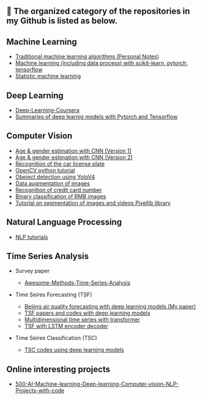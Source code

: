 ## 👋 The organized category of the repositories in my Github is listed as below.

## Machine Learning
- [Traditional machine learning algorithms (Personal Notes)](https://github.com/JimengShi/Machine-Learning-Algorithms)
- [Machine learning (including data process) with scikit-learn, pytorch, tensorflow](https://github.com/JimengShi/machine-learning)
- [Statistic machine learning](https://github.com/JimengShi/Codes-for-Statistics-Learning-Method)


## Deep Learning
- [Deep-Learning-Coursera](https://github.com/JimengShi/Deep-Learning-Coursera)
- [Summaries of deep learnig models with Pytorch and Tensorflow](https://github.com/JimengShi/Deep-Learning-Models)


## Computer Vision
- [Age & gender estimation with CNN (Version 1)](https://github.com/JimengShi/age-gender-estimation)
- [Age & gender estimation with CNN (Version 2)](https://github.com/JimengShi/Project-age-estimation-pytorch)
- [Recognition of the car license plate](https://github.com/JimengShi/License-Plate-Recognition-Using-OpenCV)
- [OpenCV python tutorial](https://github.com/JimengShi/OpenCV-Python-Tutorial)
- [Obeject detection using YoloV4](https://github.com/JimengShi/Object-Detection-Using-YOLOv4)
- [Data augmentation of images](https://github.com/JimengShi/Data-Augmentation-by-Image-Transforms)
- [Recognition of credit card number](https://github.com/JimengShi/Credit-Card-Number-Recognition)
- [Binary classification of RMB images](https://github.com/JimengShi/Classification-Model-of-RMB-Image)
- [Tutorial on segmentation of images and videos Pixellib library](https://github.com/JimengShi/PixelLib)


## Natural Language Processing
- [NLP tutorials](https://github.com/JimengShi/NLP-Tutorial)


## Time Series Analysis
- Survey paper
  - [Awesome-Methods-Time-Series-Analysis](https://github.com/JimengShi/Awesome-Methods-Time-Series-Analysis)
- Time Seires Forecasting (TSF)
  - [Beijing air quality forecasting with deep learning models (My paper)](https://github.com/JimengShi/Time-Series-Forecasting-Deep-Learning)
  - [TSF papers and codes with deep learning models](https://github.com/JimengShi/deep-learning-time-series)
  - [Multidimensional time series with transformer](https://github.com/JimengShi/Multidimensional-time-series-with-transformer)
  - [TSF with LSTM encoder decoder](https://github.com/JimengShi/LSTM_encoder_decoder)


- Time Seires Classification (TSC)
  - [TSC codes using deep learning models](https://github.com/JimengShi/dl-4-tsc)

## Online interesting projects
- [500-AI-Machine-learning-Deep-learning-Computer-vision-NLP-Projects-with-code](https://github.com/JimengShi/500-AI-Machine-learning-Deep-learning-Computer-vision-NLP-Projects-with-code)
